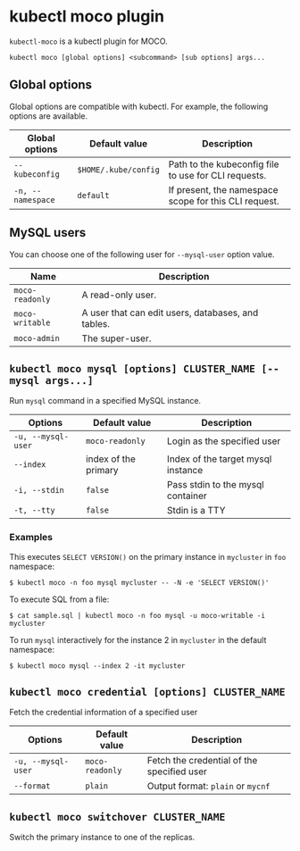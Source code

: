 # kubectl moco plugin

`kubectl-moco` is a kubectl plugin for MOCO.

```
kubectl moco [global options] <subcommand> [sub options] args...
```

## Global options

Global options are compatible with kubectl.
For example, the following options are available.

| Global options    | Default value        | Description                                           |
| ----------------- | -------------------- | ----------------------------------------------------- |
| `--kubeconfig`    | `$HOME/.kube/config` | Path to the kubeconfig file to use for CLI requests.  |
| `-n, --namespace` | `default`            | If present, the namespace scope for this CLI request. |

## MySQL users

You can choose one of the following user for `--mysql-user` option value.

| Name            | Description                                        |
| --------------- | -------------------------------------------------- |
| `moco-readonly` | A read-only user.                                  |
| `moco-writable` | A user that can edit users, databases, and tables. |
| `moco-admin`    | The super-user.                                    |

## `kubectl moco mysql [options] CLUSTER_NAME [-- mysql args...]`

Run `mysql` command in a specified MySQL instance.

| Options            | Default value        | Description                        |
| ------------------ | -------------------- | ---------------------------------- |
| `-u, --mysql-user` | `moco-readonly`      | Login as the specified user        |
| `--index`          | index of the primary | Index of the target mysql instance |
| `-i, --stdin`      | `false`              | Pass stdin to the mysql container  |
| `-t, --tty`        | `false`              | Stdin is a TTY                     |

### Examples

This executes `SELECT VERSION()` on the primary instance in `mycluster` in `foo` namespace:

```console
$ kubectl moco -n foo mysql mycluster -- -N -e 'SELECT VERSION()'
```

To execute SQL from a file:

```console
$ cat sample.sql | kubectl moco -n foo mysql -u moco-writable -i mycluster
```

To run `mysql` interactively for the instance 2 in `mycluster` in the default namespace:

```console
$ kubectl moco mysql --index 2 -it mycluster
```

## `kubectl moco credential [options] CLUSTER_NAME`

Fetch the credential information of a specified user

| Options            | Default value   | Description                                |
| ------------------ | --------------- | ------------------------------------------ |
| `-u, --mysql-user` | `moco-readonly` | Fetch the credential of the specified user |
| `--format`         | `plain`         | Output format: `plain` or `mycnf`          |

## `kubectl moco switchover CLUSTER_NAME`

Switch the primary instance to one of the replicas.
